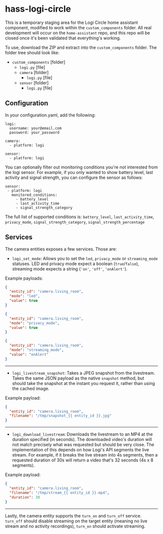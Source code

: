 # hass-logi-circle

This is a temporary staging area for the Logi Circle home assistant component, modified to work within the `custom_components` folder. All real development will occur on the `home-assistant` repo, and this repo will be closed once it's been validated that everything's working.

To use, download the ZIP and extract into the `custom_components` folder. The folder tree should look like:

- `custom_components` [folder]
  - `logi.py` [file]
  - `camera` [folder]
    - `logi.py` [file]
  - `sensor` [folder]
    - `logi.py` [file]

## Configuration

In your configuration.yaml, add the following:

```
logi:
  username: your@email.com
  password: your_password

camera:
  - platform: logi

sensor:
  - platform: logi
```

You can optionally filter out monitoring conditions you're not interested from the logi sensor. For example, if you only wanted to show battery level, last activity and signal strength, you can configure the sensor as follows:

```
sensor:
 - platform: logi
   monitored_conditions:
     - battery_level
     - last_activity_time
     - signal_strength_category
```

The full list of supported conditions is: `battery_level`, `last_activity_time`, `privacy_mode`, `signal_strength_category`, `signal_strength_percentage`

## Services

The camera entities exposes a few services. Those are:

- `logi_set_mode`: Allows you to set the `led`, `privacy_mode` or `streaming_mode` statuses. LED and privacy mode expect a boolean (`true`/`false`), streaming mode expects a string (`'on'`, `'off'`, `'onAlert'`).

Example payloads:

```json
{
  "entity_id": "camera.living_room",
  "mode": "led",
  "value": true
}
```

```json
{
  "entity_id": "camera.living_room",
  "mode": "privacy_mode",
  "value": true
}
```

```json
{
  "entity_id": "camera.living_room",
  "mode": "streaming_mode",
  "value": "onAlert"
}
```

---

- `logi_livestream_snapshot`: Takes a JPEG snapshot from the livestream. Takes the same JSON payload as the native `snapshot` method, but should take the snapshot at the instant you request it, rather than using the cached image.

Example payload:

```json
{
  "entity_id": "camera.living_room",
  "filename": "/tmp/snapshot_{{ entity_id }}.jpg"
}
```

---

- `logi_download_livestream`: Downloads the livestream to an MP4 at the duration specified (in seconds). The downloaded video's duration will not match precisely what was requested but should be very close. The implementation of this depends on how Logi's API segments the live stream. For example, if it breaks the live stream into 4s segments, then a requested duration of 30s will return a video that's 32 seconds (4s x 8 segments).

Example payload:

```json
{
  "entity_id": "camera.living_room",
  "filename": "/tmp/stream_{{ entity_id }}.mp4",
  "duration": 30
}
```

---

Lastly, the camera entity supports the `turn_on` and `turn_off` service. `turn_off` should disable streaming on the target entity (meaning no live stream and no activity recordings), `turn_on` should activate streaming.
